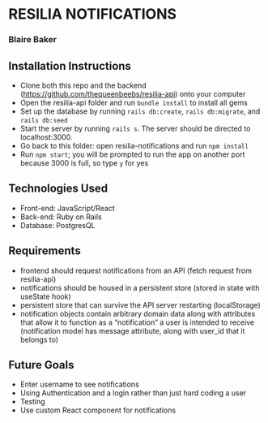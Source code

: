 # RESILIA NOTIFICATIONS
### Blaire Baker

## Installation Instructions
* Clone both this repo and the backend (https://github.com/thequeenbeebs/resilia-api) onto your computer
* Open the resilia-api folder and run `bundle install` to install all gems
* Set up the database by running `rails db:create`, `rails db:migrate`, and `rails db:seed`
* Start the server by running `rails s`. The server should be directed to localhost:3000.
* Go back to this folder: open resilia-notifications and run `npm install`
* Run `npm start`; you will be prompted to run the app on another port because 3000 is full, so type `y` for yes

## Technologies Used
* Front-end: JavaScript/React 
* Back-end: Ruby on Rails
* Database: PostgresQL

## Requirements
* frontend should request notifications from an API (fetch request from resilia-api)
* notifications​ should be housed in a persistent store (stored in state with useState hook)
* persistent store that can survive the API server restarting (localStorage)
* notification​ objects contain arbitrary domain data along with attributes that allow it to function as a “notification” a user is intended to receive (notification model has message attribute, along with user_id that it belongs to)

## Future Goals
* Enter username to see notifications
* Using Authentication and a login rather than just hard coding a user
* Testing
* Use custom React component for notifications 